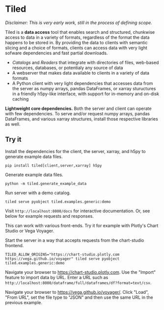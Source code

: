 # Tiled

*Disclaimer: This is very early work, still in the process of defining scope.*

Tiled is a **data access** tool that enables search and structured, chunkwise
access to data in a variety of formats, regardless of the format the data
happens to be stored in. By providing the data to clients with semantic slicing
and a choice of formats, clients can access data with very light sofware
dependencies and fast partial downloads.

* *Catalogs* and *Readers* that integrate with directories of files,
  web-based resources, databases, or potentialy any source of data
* A webserver that makes data available to clients in a variety of data formats
* A Python client with very light dependencies that accesses data from the server
  as numpy arrays, pandas DataFrames, or xarray stuructures in a friendly h5py-like
  interface, with support for in-memory and on-disk caching

**Lightweight core dependencies.** Both the server and client can operate with
few dependencies. To serve and/or request numpy arrays, pandas DataFrames,
and various xarray structures, install those respective libraries as well.

## Try it

Install the dependencies for the client, the server, xarray, and h5py to
generate example data files.

```
pip install tiled[client,server,xarray] h5py
```

Generate example data files.

```
python -m tiled.generate_example_data
```

Run server with a demo catalog.

```
tiled serve pyobject tiled.examples.generic:demo
```

Visit ``http://localhost:8000/docs`` for interactive documentation. Or, see
below for example requests and responses.

This can work with various front-ends. Try it for example with Plotly's Chart
Studio or Vega Voyager.

Start the server in a way that accepts requests from the chart-studio frontend.

```
TILED_ALLOW_ORIGINS="https://chart-studio.plotly.com https://vega.github.io/voyager" tiled serve pyobject tiled.examples.generic:demo
```

Navigate your browser to https://chart-studio.plotly.com. Use the "Import"
feature to import data by URL. Enter a URL such as
``http://localhost:8000/dataframe/full/dataframes/df?format=text/csv``.

Navigate your browser to https://vega.github.io/voyager/. Click "Load", "From URL",
set the file type to "JSON" and then use the same URL in the previous example.